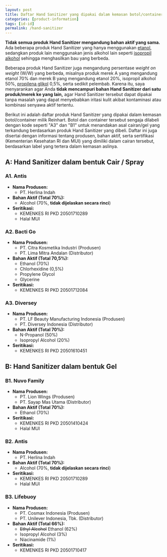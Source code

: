 ```yaml
---
layout: post
title: Daftar Hand Sanitizer yang dipakai dalam kemasan botol/container milik Reinhart
categories: [product-information]
tags: [id-id]
permalink: /hand-sanitizer
---
```

**Tidak semua produk Hand Sanitizer mengandung bahan aktif yang sama.** Ada beberapa produk Hand Sanitizer yang hanya menggunakan [etanol](https://id.wikipedia.org/wiki/Etanol), sedangkan produk lain menggunakan jenis alkohol lain seperti [isopropil alkohol](https://id.wikipedia.org/wiki/Isopropil_alkohol) sehingga menghasilkan bau yang berbeda.

Beberapa produk Hand Sanitizer juga mengandung persentase *weight on weight* (W/W) yang berbeda, misalnya produk merek A yang mengandung etanol 70% dan merek B yang mengandung etanol 20%, isopropil alkohol 50%, [propilena glikol](https://id.wikipedia.org/wiki/Propilena_glikol) 0,5%, serta sedikit pelembab. Karena itu, saya menyarankan agar Anda **tidak mencampuri bahan Hand Sanitizer dari satu produk/merek ke yang lain,** agar Hand Sanitizer tersebut dapat dipakai tanpa masalah yang dapat menyebabkan iritasi kulit akibat kontaminasi atau kombinasi senyawa aktif tertentu.

Berikut ini adalah daftar produk Hand Sanitizer yang dipakai dalam kemasan botol/container milik Reinhart. Botol dan container tersebut sengaja dilabeli dengan kode seperti "A3" dan "B1" untuk menandakan asal cairan/gel yang terkandung berdasarkan produk Hand Sanitizer yang dibeli. Daftar ini juga disertai dengan informasi tentang produsen, bahan aktif, serta sertifikasi (Kementerian Kesehatan RI dan MUI) yang dimiliki dalam cairan tersebut, berdasarkan label yang tertera dalam kemasan aslinya.

## A: Hand Sanitizer dalam bentuk Cair / Spray
### A1. Antis
+ **Nama Produsen:**
  - PT. Herlina Indah
+ **Bahan Aktif (Total 70%):**
  - Alcohol (70%, **tidak dijelaskan secara rinci**)
+ **Seritikasi:**
  - KEMENKES RI PKD 20501710289
  - Halal MUI

### A2. Bacti Go
+ **Nama Produsen:**
  - PT. Citra Kosmetika Industri (Produsen)
  - PT. Lima Mitra Andalan (Distributor)
+ **Bahan Aktif (Total 70,5%):**
  - Ethanol (70%)
  - Chlorhexidine (0,5%)
  - Propylene Glycol
  - Glycerine
+ **Seritikasi:**
  - KEMENKES RI PKD 20501712084

### A3. Diversey
+ **Nama Produsen:**
  - PT. LF Beauty Manufacturing Indonesia (Produsen)
  - PT. Diversey Indonesia (Distributor)
+ **Bahan Aktif (Total 70%):**
  - N-Propanol (50%)
  - Isopropyl Alcohol (20%)
+ **Seritikasi:**
  - KEMENKES RI PKD 20501610451

## B: Hand Sanitizer dalam bentuk Gel
### B1. Nuvo Family
+ **Nama Produsen:**
  - PT. Lion Wings (Produsen)
  - PT. Sayap Mas Utama (Distributor)
+ **Bahan Aktif (Total 70%):**
  - Ethanol (70%)
+ **Seritikasi:**
  - KEMENKES RI PKD 20501410424
  - Halal MUI

### B2. Antis
+ **Nama Produsen:**
  - PT. Herlina Indah
+ **Bahan Aktif (Total 70%):**
  - Alcohol (70%, **tidak dijelaskan secara rinci**)
+ **Seritikasi:**
  - KEMENKES RI PKD 20501710289
  - Halal MUI

### B3. Lifebuoy
+ **Nama Produsen:**
  - PT. Cosmax Indonesia (Produsen)
  - PT. Unilever Indonesia, Tbk. (Distributor)
+ **Bahan Aktif (Total 66%):**
  - ~~Ethyl Alcohol~~ Ethanol (62%)
  - Isopropyl Alcohol (3%)
  - Niacinamide (1%)
+ **Seritikasi:**
  - KEMENKES RI PKD 20501710417
